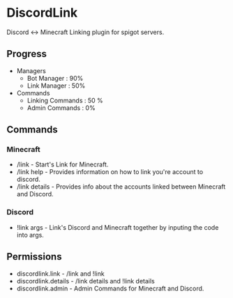 # DiscordLink
Discord &lt;-> Minecraft Linking plugin for spigot servers.

## Progress
- Managers
  - Bot Manager : 90%
  - Link Manager : 50%
- Commands
  - Linking Commands : 50 %
  - Admin Commands : 0%

## Commands
### Minecraft
- /link - Start's Link for Minecraft.
- /link help - Provides information on how to link you're account to discord.
- /link details - Provides info about the accounts linked between Minecraft and Discord.

### Discord
- !link args - Link's Discord and Minecraft together by inputing the code into args.

## Permissions
- discordlink.link - /link and !link
- discordlink.details - /link details and !link details
- discordlink.admin - Admin Commands for Minecraft and Discord.
